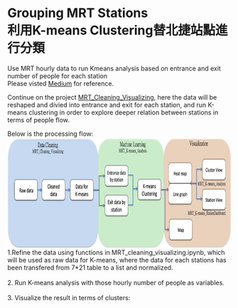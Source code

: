 # Grouping MRT Stations</br>利用K-means Clustering替北捷站點進行分類</br>
Use MRT hourly data to run Kmeans analysis based on entrance and exit number of people for each station 
</br>
Please visted [Medium](https://medium.com/urban-matters/%E6%8D%B7%E9%81%8B%E5%88%86%E6%99%822-f351661ce609) for reference.

Continue on the project [MRT_Cleaning_Visualizing](https://github.com/ShihWen/MRT_Cleaning_Visualizing), here the data will be reshaped and divied into entrance and exit for each station, and run K-means clustering in order to explore deeper relation between stations in terms of people flow.</br>

Below is the processing flow:
</br>
<img align="right" src="https://github.com/ShihWen/MRT_Kmeans/blob/master/image/flow_chart.png" alt="alt text"  height="250">
</br>

1.Refine the data using functions in MRT_cleaning_visualizing.ipynb, which will be used as raw data for K-means, where the data for each stations has been transfered from 7*21 table to a list and normalized.
</br>
</br>
2. Run K-means analysis with those hourly number of people as variables.
</br>
</br>
3. Visualize the result in terms of clusters:
</br>

